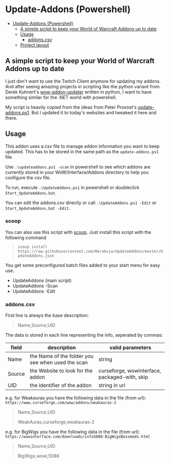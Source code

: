 # Update-Addons (Powershell)

- [Update-Addons (Powershell)](#update-addons-powershell)
  - [A simple script to keep your World of Warcraft Addons up to date](#a-simple-script-to-keep-your-world-of-warcraft-addons-up-to-date)
  - [Usage](#usage)
    - [addons.csv](#addonscsv)
  - [Project layout](#project-layout)

## A simple script to keep your World of Warcraft Addons up to date

I just don't want to use the Twitch Client anymore for updating my addons. And after seeing amazing projects in scripting like the python variant from Derek Kuhnert's [wow-addon-updater](https://github.com/kuhnerdm/wow-addon-updater) written in python, I want to have something similar for the .NET world with powershell.

My script is heavily copied from the ideas from Peter Provost's [update-addons.ps1](https://github.com/PProvost/dotfiles/blob/master/powershell/modules/posh-wow/update-addons.ps1). But I updated it to today's websites and tweaked it here and there.

## Usage

This addon uses a csv file to manage addon information you want to keep updated. This has to be stored in the same path as the `update-addons.ps1` file.

Use `.\updateaddons.ps1 -scan` in powershell to see which addons are currently stored in your WoW/Interface/Addons directory to help you configure the csv file.

To run, execute `.\UpdateAddons.ps1` in powershell or doubleclick `Start_UpdateAddons.bat`.

You can edit the addons.csv directly or call `.\UpdateAddons.ps1 -Edit` or `Start_UpdateAddons.bat
-Edit`.

### scoop

You can also use this script with [scoop](https://scoop.sh/). Just install this script with the
following command

> `scoop install https://raw.githubusercontent.com/Marakuja/UpdateAddons/master/UpdateAddons.json`

You get some preconfigured batch files added to your start menu for easy use.

- UpdateAddons (main script)
- UpdateAddons -Scan
- UpdateAddons -Edit

### addons.csv

First line is always the base description:

>Name,Source,UID

The data is stored in each line representing the info, seperated by commas:

| field  | description                                       | valid parameters                              |
| ------ | ------------------------------------------------- | --------------------------------------------- |
| Name   | the Name of the folder you see when used the scan | string                                        |
| Source | the Website to look for the addon                 | curseforge, wowinterface, packaged-with, skip |
| UID    | the identifier of the addon                       | string in url                                 |

e.g. for Weakauras you have the following data in the file (from url): `https://www.curseforge.com/wow/addons/weakauras-2`

>Name,Source,UID
>
>WeakAuras,curseforge,weakauras-2

e.g. for BigWigs you have the following data in the file (from url):
`https://wowinterface.com/downloads/info5086-BigWigsBossmods.html`

>Name,Source,UID
>
>BigWigs,wowi,5086
